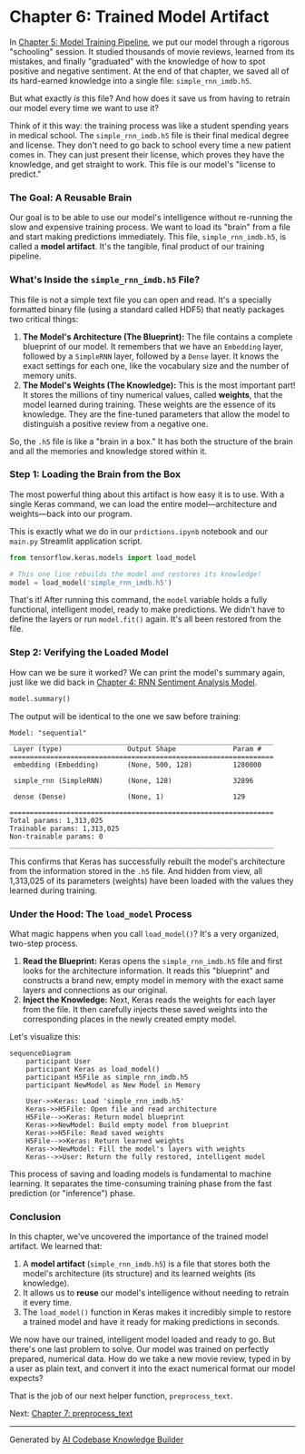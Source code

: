 # Chapter 6: Trained Model Artifact

In [Chapter 5: Model Training Pipeline](05_model_training_pipeline.md), we put our model through a rigorous "schooling" session. It studied thousands of movie reviews, learned from its mistakes, and finally "graduated" with the knowledge of how to spot positive and negative sentiment. At the end of that chapter, we saved all of its hard-earned knowledge into a single file: `simple_rnn_imdb.h5`.

But what exactly *is* this file? And how does it save us from having to retrain our model every time we want to use it?

Think of it this way: the training process was like a student spending years in medical school. The `simple_rnn_imdb.h5` file is their final medical degree and license. They don't need to go back to school every time a new patient comes in. They can just present their license, which proves they have the knowledge, and get straight to work. This file is our model's "license to predict."

### The Goal: A Reusable Brain

Our goal is to be able to use our model's intelligence without re-running the slow and expensive training process. We want to load its "brain" from a file and start making predictions immediately. This file, `simple_rnn_imdb.h5`, is called a **model artifact**. It's the tangible, final product of our training pipeline.

### What's Inside the `simple_rnn_imdb.h5` File?

This file is not a simple text file you can open and read. It's a specially formatted binary file (using a standard called HDF5) that neatly packages two critical things:

1.  **The Model's Architecture (The Blueprint):** The file contains a complete blueprint of our model. It remembers that we have an `Embedding` layer, followed by a `SimpleRNN` layer, followed by a `Dense` layer. It knows the exact settings for each one, like the vocabulary size and the number of memory units.
2.  **The Model's Weights (The Knowledge):** This is the most important part! It stores the millions of tiny numerical values, called **weights**, that the model learned during training. These weights are the essence of its knowledge. They are the fine-tuned parameters that allow the model to distinguish a positive review from a negative one.

So, the `.h5` file is like a "brain in a box." It has both the structure of the brain and all the memories and knowledge stored within it.

### Step 1: Loading the Brain from the Box

The most powerful thing about this artifact is how easy it is to use. With a single Keras command, we can load the entire model—architecture and weights—back into our program.

This is exactly what we do in our `prdictions.ipynb` notebook and our `main.py` Streamlit application script.

```python
from tensorflow.keras.models import load_model

# This one line rebuilds the model and restores its knowledge!
model = load_model('simple_rnn_imdb.h5')
```

That's it! After running this command, the `model` variable holds a fully functional, intelligent model, ready to make predictions. We didn't have to define the layers or run `model.fit()` again. It's all been restored from the file.

### Step 2: Verifying the Loaded Model

How can we be sure it worked? We can print the model's summary again, just like we did back in [Chapter 4: RNN Sentiment Analysis Model](04_rnn_sentiment_analysis_model.md).

```python
model.summary()
```

The output will be identical to the one we saw before training:
```
Model: "sequential"
_________________________________________________________________
 Layer (type)                Output Shape              Param #   
=================================================================
 embedding (Embedding)       (None, 500, 128)          1280000   
                                                                 
 simple_rnn (SimpleRNN)      (None, 128)               32896     
                                                                 
 dense (Dense)               (None, 1)                 129       
                                                                 
=================================================================
Total params: 1,313,025
Trainable params: 1,313,025
Non-trainable params: 0
_________________________________________________________________
```
This confirms that Keras has successfully rebuilt the model's architecture from the information stored in the `.h5` file. And hidden from view, all 1,313,025 of its parameters (weights) have been loaded with the values they learned during training.

### Under the Hood: The `load_model` Process

What magic happens when you call `load_model()`? It's a very organized, two-step process.

1.  **Read the Blueprint:** Keras opens the `simple_rnn_imdb.h5` file and first looks for the architecture information. It reads this "blueprint" and constructs a brand new, empty model in memory with the exact same layers and connections as our original.
2.  **Inject the Knowledge:** Next, Keras reads the weights for each layer from the file. It then carefully injects these saved weights into the corresponding places in the newly created empty model.

Let's visualize this:
```mermaid
sequenceDiagram
    participant User
    participant Keras as load_model()
    participant H5File as simple_rnn_imdb.h5
    participant NewModel as New Model in Memory

    User->>Keras: Load 'simple_rnn_imdb.h5'
    Keras->>H5File: Open file and read architecture
    H5File-->>Keras: Return model blueprint
    Keras->>NewModel: Build empty model from blueprint
    Keras->>H5File: Read saved weights
    H5File-->>Keras: Return learned weights
    Keras->>NewModel: Fill the model's layers with weights
    Keras-->>User: Return the fully restored, intelligent model
```

This process of saving and loading models is fundamental to machine learning. It separates the time-consuming training phase from the fast prediction (or "inference") phase.

### Conclusion

In this chapter, we've uncovered the importance of the trained model artifact. We learned that:

1.  A **model artifact** (`simple_rnn_imdb.h5`) is a file that stores both the model's architecture (its structure) and its learned weights (its knowledge).
2.  It allows us to **reuse** our model's intelligence without needing to retrain it every time.
3.  The `load_model()` function in Keras makes it incredibly simple to restore a trained model and have it ready for making predictions in seconds.

We now have our trained, intelligent model loaded and ready to go. But there's one last problem to solve. Our model was trained on perfectly prepared, numerical data. How do we take a new movie review, typed in by a user as plain text, and convert it into the exact numerical format our model expects?

That is the job of our next helper function, `preprocess_text`.

Next: [Chapter 7: preprocess_text](07_preprocess_text.md)

---

Generated by [AI Codebase Knowledge Builder](https://github.com/The-Pocket/Tutorial-Codebase-Knowledge)
